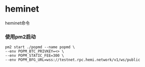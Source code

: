 # heminet
heminet命令
### 使用pm2启动
```
pm2 start ./popmd --name popmd \
--env POPM_BTC_PRIVKEY=<> \
--env POPM_STATIC_FEE=300 \
--env POPM_BFG_URL=wss://testnet.rpc.hemi.network/v1/ws/public
```

